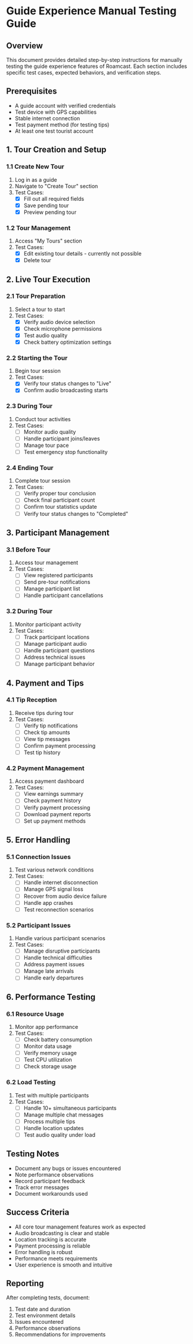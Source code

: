 # Guide Experience Manual Testing Guide

## Overview
This document provides detailed step-by-step instructions for manually testing the guide experience features of Roamcast. Each section includes specific test cases, expected behaviors, and verification steps.

## Prerequisites
- A guide account with verified credentials
- Test device with GPS capabilities
- Stable internet connection
- Test payment method (for testing tips)
- At least one test tourist account

## 1. Tour Creation and Setup

### 1.1 Create New Tour
1. Log in as a guide
2. Navigate to "Create Tour" section
3. Test Cases:
   - [x] Fill out all required fields
   - [x] Save pending tour
   - [x] Preview pending tour

### 1.2 Tour Management
1. Access "My Tours" section
2. Test Cases:
   - [x] Edit existing tour details - currently not possible
   - [x] Delete tour

## 2. Live Tour Execution

### 2.1 Tour Preparation
1. Select a tour to start
2. Test Cases:
   - [x] Verify audio device selection
   - [x] Check microphone permissions
   - [x] Test audio quality
   - [x] Check battery optimization settings

### 2.2 Starting the Tour
1. Begin tour session
2. Test Cases:
   - [x] Verify tour status changes to "Live"
   - [x] Confirm audio broadcasting starts

### 2.3 During Tour
1. Conduct tour activities
2. Test Cases:
   - [ ] Monitor audio quality
   - [ ] Handle participant joins/leaves
   - [ ] Manage tour pace
   - [ ] Test emergency stop functionality

### 2.4 Ending Tour
1. Complete tour session
2. Test Cases:
   - [ ] Verify proper tour conclusion
   - [ ] Check final participant count
   - [ ] Confirm tour statistics update
   - [ ] Verify tour status changes to "Completed"

## 3. Participant Management

### 3.1 Before Tour
1. Access tour management
2. Test Cases:
   - [ ] View registered participants
   - [ ] Send pre-tour notifications
   - [ ] Manage participant list
   - [ ] Handle participant cancellations

### 3.2 During Tour
1. Monitor participant activity
2. Test Cases:
   - [ ] Track participant locations
   - [ ] Manage participant audio
   - [ ] Handle participant questions
   - [ ] Address technical issues
   - [ ] Manage participant behavior

## 4. Payment and Tips

### 4.1 Tip Reception
1. Receive tips during tour
2. Test Cases:
   - [ ] Verify tip notifications
   - [ ] Check tip amounts
   - [ ] View tip messages
   - [ ] Confirm payment processing
   - [ ] Test tip history

### 4.2 Payment Management
1. Access payment dashboard
2. Test Cases:
   - [ ] View earnings summary
   - [ ] Check payment history
   - [ ] Verify payment processing
   - [ ] Download payment reports
   - [ ] Set up payment methods

## 5. Error Handling

### 5.1 Connection Issues
1. Test various network conditions
2. Test Cases:
   - [ ] Handle internet disconnection
   - [ ] Manage GPS signal loss
   - [ ] Recover from audio device failure
   - [ ] Handle app crashes
   - [ ] Test reconnection scenarios

### 5.2 Participant Issues
1. Handle various participant scenarios
2. Test Cases:
   - [ ] Manage disruptive participants
   - [ ] Handle technical difficulties
   - [ ] Address payment issues
   - [ ] Manage late arrivals
   - [ ] Handle early departures

## 6. Performance Testing

### 6.1 Resource Usage
1. Monitor app performance
2. Test Cases:
   - [ ] Check battery consumption
   - [ ] Monitor data usage
   - [ ] Verify memory usage
   - [ ] Test CPU utilization
   - [ ] Check storage usage

### 6.2 Load Testing
1. Test with multiple participants
2. Test Cases:
   - [ ] Handle 10+ simultaneous participants
   - [ ] Manage multiple chat messages
   - [ ] Process multiple tips
   - [ ] Handle location updates
   - [ ] Test audio quality under load

## Testing Notes
- Document any bugs or issues encountered
- Note performance observations
- Record participant feedback
- Track error messages
- Document workarounds used

## Success Criteria
- All core tour management features work as expected
- Audio broadcasting is clear and stable
- Location tracking is accurate
- Payment processing is reliable
- Error handling is robust
- Performance meets requirements
- User experience is smooth and intuitive

## Reporting
After completing tests, document:
1. Test date and duration
2. Test environment details
3. Issues encountered
4. Performance observations
5. Recommendations for improvements 